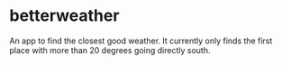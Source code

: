 # betterweather
An app to find the closest good weather. It currently only finds the first place with more than 20 degrees going directly south.
